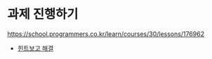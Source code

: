# 과제 진행하기
https://school.programmers.co.kr/learn/courses/30/lessons/176962
- [힌트보고 해결](https://school.programmers.co.kr/questions/74116)